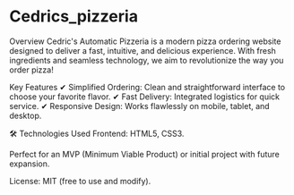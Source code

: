 # Cedrics_pizzeria

 Overview
Cedric's Automatic Pizzeria is a modern pizza ordering website designed to deliver a fast, intuitive, and delicious experience. With fresh ingredients and seamless technology, we aim to revolutionize the way you order pizza!

 Key Features
✔ Simplified Ordering: Clean and straightforward interface to choose your favorite flavor.
✔ Fast Delivery: Integrated logistics for quick service.
✔ Responsive Design: Works flawlessly on mobile, tablet, and desktop.

🛠 Technologies Used
Frontend: HTML5, CSS3.

Perfect for an MVP (Minimum Viable Product) or initial project with future expansion.

 License: MIT (free to use and modify).
